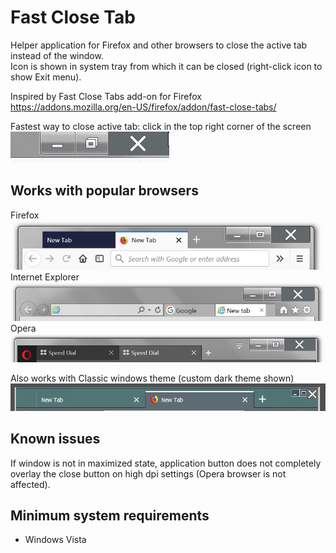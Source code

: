 # Fast Close Tab
Helper application for Firefox and other browsers to close the active tab instead of the window.<br>
Icon is shown in system tray from which it can be closed (right-click icon to show Exit menu).

Inspired by Fast Close Tabs add-on for Firefox https://addons.mozilla.org/en-US/firefox/addon/fast-close-tabs/

Fastest way to close active tab: click in the top right corner of the screen<br/>
![screenshot](https://github.com/T800G/FastCloseTab/blob/master/maximized.png "maximized window detail")<br/>

## Works with popular browsers
Firefox<br/>
![screenshot](https://github.com/T800G/FastCloseTab/blob/master/ffox.png "Firefox")<br/>
Internet Explorer<br/>
![screenshot](https://github.com/T800G/FastCloseTab/blob/master/ie.png "Internet Explorer")<br/>
Opera<br/>
![screenshot](https://github.com/T800G/FastCloseTab/blob/master/opera.png "Opera")<br/>

Also works with Classic windows theme (custom dark theme shown)<br/>
![screenshot](https://github.com/T800G/FastCloseTab/blob/master/customtheme.png "custom windows theme")<br/>

## Known issues
If window is not in maximized state, application button does not completely overlay the close button on high dpi settings (Opera browser is not affected).

## Minimum system requirements
  * Windows Vista
